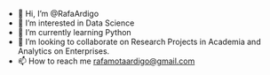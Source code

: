 - 👋 Hi, I’m @RafaArdigo
- 👀 I’m interested in Data Science
- 🌱 I’m currently learning Python
- 💞️ I’m looking to collaborate on Research Projects in Academia and Analytics on Enterprises.
- 📫 How to reach me rafamotaardigo@gmail.com

<!---
RafaArdigo/RafaArdigo is a ✨ special ✨ repository because its `README.md` (this file) appears on your GitHub profile.
You can click the Preview link to take a look at your changes.
--->
